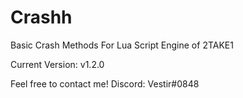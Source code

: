 # Crashh
Basic Crash Methods For Lua Script Engine of 2TAKE1

Current Version: v1.2.0

Feel free to contact me!
Discord: Vestir#0848
